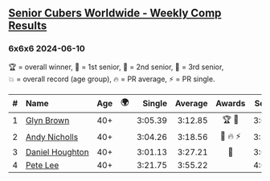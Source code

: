 <style>table {white-space: nowrap;}</style>
<link rel="stylesheet" type="text/css" href="/scw-comp/css/flags.css" />

## [Senior Cubers Worldwide - Weekly Comp Results](/scw-comp/results/)
### 6x6x6 2024-06-10

<span style="white-space: nowrap;">🏆 = overall winner</span>, <span style="white-space: nowrap;">🥇 = 1st senior</span>, <span style="white-space: nowrap;">🥈 = 2nd senior</span>, <span style="white-space: nowrap;">🥉 = 3rd senior</span>, <span style="white-space: nowrap;">💥 = overall record (age group)</span>, <span style="white-space: nowrap;">🔥 = PR average</span>, <span style="white-space: nowrap;">⚡ = PR single</span>.

| # | Name | Age | 🌍 | Single | Average | Awards | Solve 1 | Solve 2 | Solve 3 | Video |
| :--: | :-- | :--: | :--: | --: | --: | :--: | --: | --: | --: | :-- |
| 1 | [Glyn Brown](../../persons/glyn_brown/666.md) | 40+ | <i class="flag flag-GB" /> | 3:05.39 | 3:12.85 | 🏆 🥇 | 3:05.39 | 3:27.14 | 3:06.03 | [Desktop](https://www.facebook.com/events/804039971828225/permalink/812169377681951) / [Mobile](https://m.facebook.com/events/804039971828225?view=permalink&id=812169377681951) |
| 2 | [Andy Nicholls](../../persons/andy_nicholls/666.md) | 40+ | <i class="flag flag-GB" /> | 3:04.26 | 3:18.56 | 🥈 🔥 ⚡ | 3:22.40 | 3:29.01 | 3:04.26 | [Desktop](https://www.facebook.com/events/804039971828225/permalink/804552235110332) / [Mobile](https://m.facebook.com/events/804039971828225?view=permalink&id=804552235110332) |
| 3 | [Daniel Houghton](../../persons/daniel_houghton/666.md) | 40+ | <i class="flag flag-CH" /> | 3:01.13 | 3:27.21 | 🥉 | 3:09.81 | 3:01.13 | 4:10.70 | [Desktop](https://www.facebook.com/events/804039971828225/permalink/811819454383610) / [Mobile](https://m.facebook.com/events/804039971828225?view=permalink&id=811819454383610) |
| 4 | [Pete Lee](../../persons/pete_lee/666.md) | 40+ | <i class="flag flag-GB" /> | 3:21.75 | 3:55.22 |  | 4:00.30 | 3:21.75 | 4:23.61 | [Desktop](https://www.facebook.com/events/804039971828225/permalink/807231161509106) / [Mobile](https://m.facebook.com/events/804039971828225?view=permalink&id=807231161509106) |

<!-- Global site tag (gtag.js) - Google Analytics -->
<script async src="https://www.googletagmanager.com/gtag/js?id=UA-86348435-3"></script>
<script>window.dataLayer = window.dataLayer || []; function gtag() {dataLayer.push(arguments);} gtag('js', new Date()); gtag('config', 'UA-86348435-3');</script>
